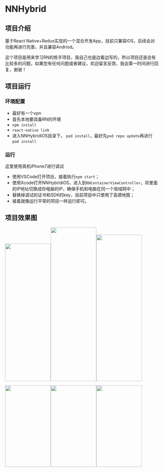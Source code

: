 # NNHybrid

## 项目介绍

基于React Native+Redux实现的一个混合开发App，目前只兼容iOS，后续会对功能再进行完善，并且兼容Andriod。

这个项目是用来学习RN的练手项目，我自己也是边看边写的，所以项目还是会有比较多的问题，如果您有任何问题或者建议，欢迎留言反馈，我会第一时间进行回复，谢谢！

## 项目运行

### 环境配置

+ 最好有一个vpn
+ 首先本地要具备RN的环境
+ `npm install`
+ `react-native link`
+ 进入NNHybridiOS目录下， `pod install`，最好先`pod repo update`再进行`pod install`

### 运行

这里使用真机iPhone7进行调试

+ 使用VSCode打开项目，接着执行`npm start`；
+ 使用Xcode打开NNHybridiOS，进入到`RNContainerViewController`，将里面的IP地址切换成你电脑的IP，确保手机和电脑在同一个局域网中；
+ 替换掉调试的证书和SDK的key，目前项目中只使用了高德地图；
+ 接着就像运行平常的项目一样运行即可。

## 项目效果图

<img width="150" height="451.2" src="https://nnhybrid.oss-cn-hangzhou.aliyuncs.com/home.jpg"/><img width="150" height="504.6" src="https://nnhybrid.oss-cn-hangzhou.aliyuncs.com/apartment.jpg"/><img width="150" height="480" src="https://nnhybrid.oss-cn-hangzhou.aliyuncs.com/houseDetail.jpg"/>

<img width="150" height="266.8" src="https://nnhybrid.oss-cn-hangzhou.aliyuncs.com/cityListPage.jpg"/><img width="150" height="266.8" src="https://nnhybrid.oss-cn-hangzhou.aliyuncs.com/share.jpg"/><img width="150" height="266.8" src="https://nnhybrid.oss-cn-hangzhou.aliyuncs.com/addressOnMap.jpg"/>





